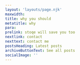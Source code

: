 ```yaml
---
layout: 'layouts/page.njk'
maxwidth: 
title: why you should
metatitle: why
para: 
prelink: stoqe will save you too
nextlink: contact
nexttext: contact me
postsHeading: Latest posts
archiveButtonText: See all posts
socialImage: ''
---
```

